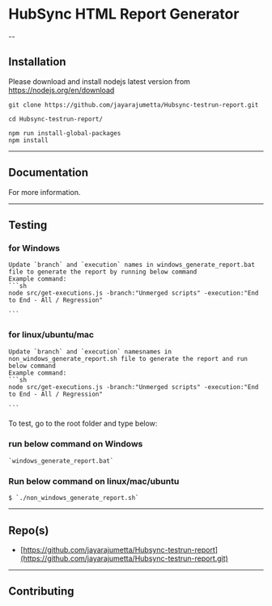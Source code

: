 HubSync HTML Report Generator
==

--

## Installation

Please download and install nodejs latest version from https://nodejs.org/en/download 

```
git clone https://github.com/jayarajumetta/Hubsync-testrun-report.git

cd Hubsync-testrun-report/

npm run install-global-packages
npm install
```

* * *

## Documentation

For more information.

* * *

## Testing

### for Windows
    Update `branch` and `execution` names in windows_generate_report.bat file to generate the report by running below command
    Example command: 
    ```sh
    node src/get-executions.js -branch:"Unmerged scripts" -execution:"End to End - All / Regression"

    ```
### for linux/ubuntu/mac
    Update `branch` and `execution` namesnames in non_windows_generate_report.sh file to generate the report and run below command
    Example command: 
    ```sh
    node src/get-executions.js -branch:"Unmerged scripts" -execution:"End to End - All / Regression"

    ```
To test, go to the root folder and type below:

### run below command on Windows
    `windows_generate_report.bat`
### Run below command on linux/mac/ubuntu
    $ `./non_windows_generate_report.sh`
   
* * *
 
## Repo(s)

* [https://github.com/jayarajumetta/Hubsync-testrun-report](https://github.com/jayarajumetta/Hubsync-testrun-report.git)

* * *

## Contributing
